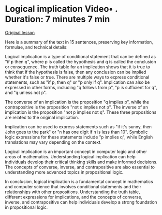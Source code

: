 # Logical implication Video• . Duration: 7 minutes 7 min

[Original lesson](https://www.coursera.org/learn/uol-discrete-mathematics/lecture/3z6Lq/logical-implication)

Here is a summary of the text in 15 sentences, preserving key information, formulae, and technical details:

Logical implication is a type of conditional statement that can be defined as "if p then q", where p is called the hypothesis and q is called the conclusion or consequence. The truth table for an implication shows that it is true to think that if the hypothesis is false, then any conclusion can be implied whether it's false or true. There are multiple ways to express conditional statements, such as "if p, then q" or "p only if q". Implication can also be expressed in other forms, including "q follows from p", "p is sufficient for q", and "q unless not p".

The converse of an implication is the proposition "q implies p", while the contrapositive is the proposition "not q implies not p". The inverse of an implication is the proposition "not p implies not q". These three propositions are related to the original implication.

Implication can be used to express statements such as "if it's sunny, then John goes to the park" or "n has one digit if n is less than 10". Symbolic logic expressions for these statements include "p implies q", while English translations may vary depending on the context.

Logical implication is an important concept in computer logic and other areas of mathematics. Understanding logical implication can help individuals develop their critical thinking skills and make informed decisions. The concepts of converse, inverse, and contrapositive are also essential to understanding more advanced topics in propositional logic.

In conclusion, logical implication is a fundamental concept in mathematics and computer science that involves conditional statements and their relationships with other propositions. Understanding the truth table, different expressions for implications, and the concepts of converse, inverse, and contrapositive can help individuals develop a strong foundation in propositional logic.


